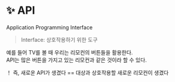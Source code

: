 # ✨ API

Application Programming Interface

> Interface: 상호작용하기 위한 도구

예를 들어 TV를 볼 때 우리는 리모컨의 버튼들을 활용한다.  
API는 많은 버튼을 가지고 있는 리모컨과 같은 것이라 할 수 있다.

！ 즉, 새로운 API가 생겼다 == 대상과 상호작용할 새로운 리모컨이 생겼다
